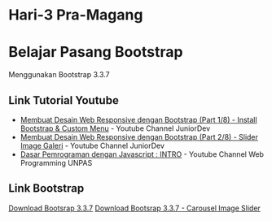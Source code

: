 # Hari-3 Pra-Magang
# Belajar Pasang Bootstrap

Menggunakan Bootstrap 3.3.7

## Link Tutorial Youtube 
* [Membuat Desain Web Responsive dengan Bootstrap (Part 1/8) - Install Bootstrap & Custom Menu](https://www.youtube.com/watch?v=34-1xDqytG4) - Youtube Channel JuniorDev
* [Membuat Desain Web Responsive dengan Bootstrap (Part 2/8) - Slider Image Galeri](https://www.youtube.com/watch?v=9z-YLZsWIDo) - Youtube Channel JuniorDev
* [Dasar Pemrograman dengan Javascript : INTRO](https://www.youtube.com/watch?v=RUTV_5m4VeI) - Youtube Channel Web Programming UNPAS

## Link Bootstrap
[Download Bootsrap 3.3.7](http://getbootstrap.com/docs/3.3/getting-started/#download)
[Download Bootsrap 3.3.7 - Carousel Image Slider](https://getbootstrap.com/docs/4.0/components/carousel/)